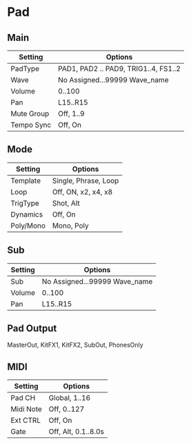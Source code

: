 # Pad

## Main
| Setting    | Options                              |
|------------|--------------------------------------|
| PadType    | PAD1, PAD2 .. PAD9, TRIG1..4, FS1..2 |
| Wave       | No Assigned...99999 Wave_name        |
| Volume     | 0..100                               |
| Pan        | L15..R15                             |
| Mute Group | Off, 1..9                            |
| Tempo Sync | Off, On                              |

## Mode
| Setting   | Options              |
|-----------|----------------------|
| Template  | Single, Phrase, Loop |
| Loop      | Off, ON, x2, x4, x8  |
| TrigType  | Shot, Alt            |
| Dynamics  | Off, On              |
| Poly/Mono | Mono, Poly           |

## Sub
| Setting   | Options                       |
|-----------|-------------------------------|
| Sub       | No Assigned...99999 Wave_name |
| Volume    | 0..100                        |
| Pan       | L15..R15                      |

## Pad Output

MasterOut, KitFX1, KitFX2, SubOut, PhonesOnly

## MIDI
| Setting         | Options                                                                                                                                          |
|-----------------|--------------------------------------------------------------------------------------------------------------------------------------------------|
| Pad CH          | Global, 1..16                                                                                                                                    |
| Midi Note       | Off, 0..127                                                                                                                                      |
| Ext CTRL        | Off, On                                                                                                                                          |
| Gate            | Off, Alt, 0.1..8.0s                                                                                                                              |
